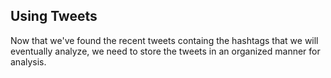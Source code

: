<!--title={Using Tweets}-->

## Using Tweets

Now that we've found the recent tweets containg the hashtags that we will eventually analyze, we need to store the tweets in an organized manner for analysis.